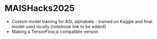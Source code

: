 # MAISHacks2025

- Custom model training for ASL alphabets - trained on Kaggle and final model used locally [notebook link to be added]
- Making a TensorFlow.js compatible version
